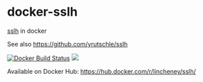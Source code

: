 # docker-sslh
[sslh](http://www.rutschle.net/tech/sslh.shtml) in docker

See also https://github.com/yrutschle/sslh

[![Docker Build Status](https://img.shields.io/docker/build/lincheney/sslh.svg)](https://hub.docker.com/r/lincheney/sslh/)
[![](https://images.microbadger.com/badges/image/lincheney/sslh.svg)](https://microbadger.com/images/lincheney/journald-2-cloudwatch "Get your own image badge on microbadger.com")

Available on Docker Hub: https://hub.docker.com/r/lincheney/sslh/
